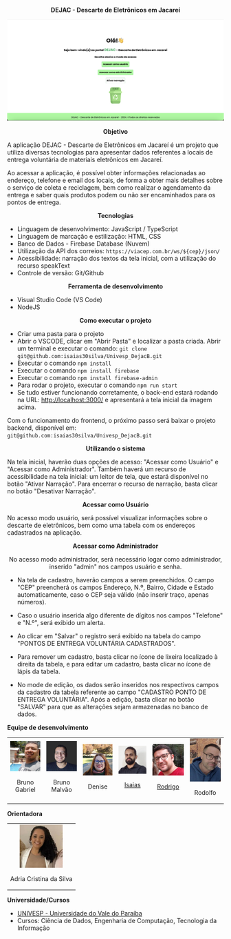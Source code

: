 <div align="center">

**DEJAC - Descarte de Eletrônicos em Jacareí**

</div>

![DEJAC - Tela inicial](imagens/dejac_tela_inicial.png)

<div align="center">

**Objetivo**

</div>

A aplicação DEJAC - Descarte de Eletrônicos em Jacareí é um projeto que utiliza diversas tecnologias para apresentar dados referentes a locais de entrega voluntária de materiais eletrônicos em Jacareí.

Ao acessar a aplicação, é possível obter informações relacionadas ao endereço, telefone e email dos locais, de forma a obter mais detalhes sobre o serviço de coleta e reciclagem, bem como realizar o agendamento da entrega e saber quais produtos podem ou não ser encaminhados para os pontos de entrega.

<div align="center">

**Tecnologias**

</div>

- Linguagem de desenvolvimento: JavaScript / TypeScript
- Linguagem de marcação e estilização: HTML, CSS
- Banco de Dados - Firebase Database (Nuvem)
- Utilização da API dos correios: `https://viacep.com.br/ws/${cep}/json/`
- Acessibilidade: narração dos textos da tela inicial, com a utilização do recurso speakText
- Controle de versão: Git/Github

<div align="center">

**Ferramenta de desenvolvimento**

</div>

- Visual Studio Code (VS Code)
- NodeJS

<div align="center">

**Como executar o projeto**

</div>

- Criar uma pasta para o projeto
- Abrir o VSCODE, clicar em "Abrir Pasta" e localizar a pasta criada. Abrir um terminal e executar o comando: `git clone git@github.com:isaias30silva/Univesp_DejacB.git`
- Executar o comando `npm install`
- Executar o comando `npm install firebase`
- Executar o comando `npm install firebase-admin`
- Para rodar o projeto, executar o comando `npm run start`
- Se tudo estiver funcionando corretamente, o back-end estará rodando na URL: [http://localhost:3000/](http://localhost:3000/) e apresentará a tela inicial da imagem acima.

Com o funcionamento do frontend, o próximo passo será baixar o projeto backend, disponível em:  
`git@github.com:isaias30silva/Univesp_DejacB.git`

<div align="center">

**Utilizando o sistema**

</div>

Na tela inicial, haverão duas opções de acesso: "Acessar como Usuário" e "Acessar como Administrador".
Também haverá um recurso de acessibilidade na tela inicial: um leitor de tela, que estará disponível no botão "Ativar Narração". Para encerrar o recurso de narração, basta clicar no botão "Desativar Narração".

<div align="center">

**Acessar como Usuário**

</div>

No acesso modo usuário, será possível visualizar informações sobre o descarte de eletrônicos, bem como uma tabela com os endereços cadastrados na aplicação.

<div align="center">

**Acessar como Administrador**

No acesso modo administrador, será necessário logar como administrador, inserido "admin" nos campos usuário e senha.

</div>

- Na tela de cadastro, haverão campos a serem preenchidos. O campo "CEP" preencherá os campos Endereço, N.º, Bairro, Cidade e Estado automaticamente, caso o CEP seja válido (não inserir traço, apenas números).

- Caso o usuário inserida algo diferente de dígitos nos campos "Telefone" e "N.º", será exibido um alerta.

- Ao clicar em "Salvar" o registro será exibido na tabela do campo "PONTOS DE ENTREGA VOLUNTÁRIA CADASTRADOS".

- Para remover um cadastro, basta clicar no ícone de lixeira localizado à direita da tabela, e para editar um cadastro, basta clicar no ícone de lápis da tabela.

- No mode de edição, os dados serão inseridos nos respectivos campos da cadastro da tabela referente ao campo "CADASTRO PONTO DE ENTREGA VOLUNTÁRIA". Após a edição, basta clicar no botão "SALVAR" para que as alterações sejam armazenadas no banco de dados.

**Equipe de desenvolvimento**

<table>
  <tr>
    <td align="center">
      <img src="imagens/Bruno_Gabriel.jpg" alt="Bruno Gabriel" style="width: 100px; height: auto;">
      <p>Bruno Gabriel</p>
    </td>
    <td align="center">
      <img src="imagens/Bruno_Malvao.jpg" alt="Bruno Malvão" style="width: 100px; height: auto;">
      <p>Bruno Malvão</p>
    </td>
    <td align="center">
      <img src="imagens/Denise_Fachini.jpg" alt="Denise" style="width: 100px; height: auto;">
      <p>Denise</p>
    </td>
    <td align="center">
      <img src="imagens/Isaias.jpg" alt="Isaias" style="width: 100px; height: auto;">
      <p><a href="https://www.linkedin.com/in/isaias-menezes-silva/">Isaias</a></p>
    </td>
    <td align="center">
      <img src="imagens/Rodrigo_Azevedo.png" alt="Rodrigo" style="width: 100px; height: auto;">
      <p><a href="https://www.linkedin.com/in/rodrigo-azevedo-0a541265/?trk=opento_sprofile_topcard">Rodrigo</a></p>
    </td>
    <td align="center">
      <img src="imagens/Rodolfo.jpg" alt="Rodolfo" style="width: 100px; height: auto;">
      <p>Rodolfo</p>
    </td>
  </tr>
</table>

**Orientadora**

<table>
  <tr>
    <td align="center">
      <img src="imagens/adria.jpg" alt="Adria Cristina da Silva" style="width: 100px; height: auto;">
      <p>Adria Cristina da Silva</p>
    </td>
  </tr>
</table>

**Universidade/Cursos**

- [UNIVESP - Universidade do Vale do Paraíba](https://univesp.br/)
- Cursos: Ciência de Dados, Engenharia de Computação, Tecnologia da Informação
